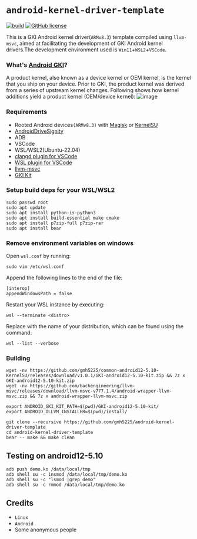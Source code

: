 # `android-kernel-driver-template`

[![build](https://github.com/gmh5225/android-kernel-driver-template/actions/workflows/build.yml/badge.svg)](https://github.com/gmh5225/android-kernel-driver-template/actions/workflows/build.yml)
[![GitHub license](https://img.shields.io/github/license/gmh5225/android-kernel-driver-template)](https://github.com/gmh5225/android-kernel-driver-template/blob/main/LICENSE)

This is a GKI Android kernel driver(``ARMv8.3``) template compiled using ``llvm-msvc``, aimed at facilitating the development of GKI Android kernel drivers.The development environment used is ``Win11``+``WSL2``+``VSCode``.

### What's [Android GKI](https://source.android.com/docs/core/architecture/kernel/generic-kernel-image)?
A product kernel, also known as a device kernel or OEM kernel, is the kernel that you ship on your device. Prior to GKI, the product kernel was derived from a series of upstream kernel changes. Following shows how kernel additions yield a product kernel (OEM/device kernel):
![image](https://github.com/gmh5225/android-kernel-driver-template/assets/13917777/612e37d0-341a-4f90-9038-c366a05e72fa)


### Requirements
- Rooted Android devices``(ARMv8.3)`` with [Magisk](https://github.com/topjohnwu/Magisk) or [KernelSU](https://github.com/tiann/KernelSU)
- [AndroidDriveSignity](https://github.com/gmh5225/AndroidDriveSignity)
- ADB
- VSCode
- WSL/WSL2(Ubuntu-22.04)
- [clangd plugin for VSCode](https://marketplace.visualstudio.com/items?itemName=llvm-vs-code-extensions.vscode-clangd)
- [WSL plugin for VSCode](https://code.visualstudio.com/docs/remote/wsl)
- [llvm-msvc](https://github.com/backengineering/llvm-msvc/releases)
- [GKI Kit](https://github.com/gmh5225/common-android12-5.10-KernelSU/releases)


### Setup build deps for your WSL/WSL2
```
sudo passwd root
sudo apt update
sudo apt install python-is-python3
sudo apt install build-essential make cmake
sudo apt install p7zip-full p7zip-rar
sudo apt install bear
```

### Remove environment variables on windows
Open ``wsl.conf`` by running:
```
sudo vim /etc/wsl.conf
```
Append the following lines to the end of the file:
```
[interop]
appendWindowsPath = false
```
Restart your WSL instance by executing:
```
wsl --terminate <distro>
```
Replace <distro> with the name of your distribution, which can be found using the command:
```
wsl --list --verbose
```

### Building
```
wget -nv https://github.com/gmh5225/common-android12-5.10-KernelSU/releases/download/v1.0.1/GKI-android12-5.10-kit.zip && 7z x GKI-android12-5.10-kit.zip
wget -nv https://github.com/backengineering/llvm-msvc/releases/download/llvm-msvc-v777.1.4/android-wrapper-llvm-msvc.zip && 7z x android-wrapper-llvm-msvc.zip

export ANDROID_GKI_KIT_PATH=$(pwd)/GKI-android12-5.10-kit/
export ANDROID_OLLVM_INSTALLER=$(pwd)/install/

git clone --recursive https://github.com/gmh5225/android-kernel-driver-template
cd android-kernel-driver-template
bear -- make && make clean
```

## Testing on android12-5.10
```
adb push demo.ko /data/local/tmp
adb shell su -c insmod /data/local/tmp/demo.ko
adb shell su -c "lsmod |grep demo"
adb shell su -c rmmod /data/local/tmp/demo.ko
```

## Credits
- ``Linux``
- ``Android``
- Some anonymous people
